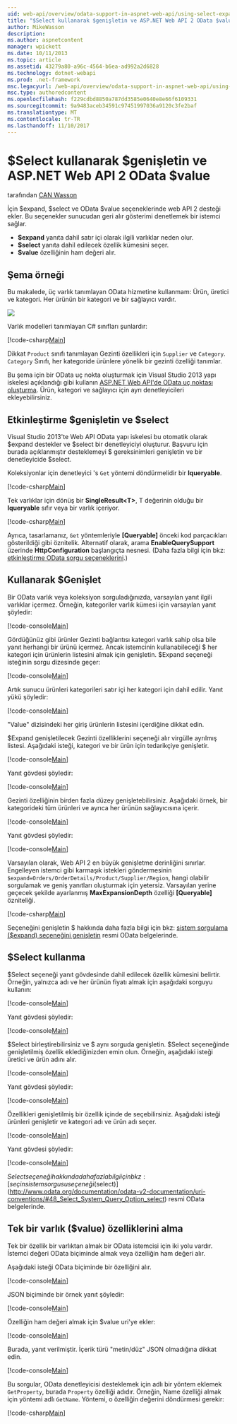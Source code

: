 ```yaml
---
uid: web-api/overview/odata-support-in-aspnet-web-api/using-select-expand-and-value
title: "$Select kullanarak $genişletin ve ASP.NET Web API 2 OData $value | Microsoft Docs"
author: MikeWasson
description: 
ms.author: aspnetcontent
manager: wpickett
ms.date: 10/11/2013
ms.topic: article
ms.assetid: 43279a80-a96c-4564-b6ea-ad992a2d6828
ms.technology: dotnet-webapi
ms.prod: .net-framework
msc.legacyurl: /web-api/overview/odata-support-in-aspnet-web-api/using-select-expand-and-value
msc.type: authoredcontent
ms.openlocfilehash: f229cdbd8850a787dd3585e0640e8e66f6109331
ms.sourcegitcommit: 9a9483aceb34591c97451997036a9120c3fe2baf
ms.translationtype: MT
ms.contentlocale: tr-TR
ms.lasthandoff: 11/10/2017
---
```

<a name="using-select-expand-and-value-in-aspnet-web-api-2-odata"></a>$Select kullanarak $genişletin ve ASP.NET Web API 2 OData $value
====================
tarafından [CAN Wasson](https://github.com/MikeWasson)

İçin $expand, $select ve OData $value seçeneklerinde web API 2 desteği ekler. Bu seçenekler sunucudan geri alır gösterimi denetlemek bir istemci sağlar.

- **$expand** yanıta dahil satır içi olarak ilgili varlıklar neden olur.
- **$select** yanıta dahil edilecek özellik kümesini seçer.
- **$value** özelliğinin ham değeri alır.

## <a name="example-schema"></a>Şema örneği

Bu makalede, üç varlık tanımlayan OData hizmetine kullanmam: Ürün, üretici ve kategori. Her ürünün bir kategori ve bir sağlayıcı vardır.

![](using-select-expand-and-value/_static/image1.png)

Varlık modelleri tanımlayan C# sınıfları şunlardır:

[!code-csharp[Main](using-select-expand-and-value/samples/sample1.cs)]

Dikkat `Product` sınıfı tanımlayan Gezinti özellikleri için `Supplier` ve `Category`. `Category` Sınıfı, her kategoride ürünlere yönelik bir gezinti özelliği tanımlar.

Bu şema için bir OData uç nokta oluşturmak için Visual Studio 2013 yapı iskelesi açıklandığı gibi kullanın [ASP.NET Web API'de OData uç noktası oluşturma](odata-v3/creating-an-odata-endpoint.md). Ürün, kategori ve sağlayıcı için ayrı denetleyicileri ekleyebilirsiniz.

## <a name="enabling-expand-and-select"></a>Etkinleştirme $genişletin ve $select

Visual Studio 2013'te Web API OData yapı iskelesi bu otomatik olarak $expand destekler ve $select bir denetleyiciyi oluşturur. Başvuru için burada açıklanmıştır desteklemeyi $ gereksinimleri genişletin ve bir denetleyicide $select.

Koleksiyonlar için denetleyici 's `Get` yöntemi döndürmelidir bir **Iqueryable**.

[!code-csharp[Main](using-select-expand-and-value/samples/sample2.cs)]

Tek varlıklar için dönüş bir **SingleResult&lt;T&gt;**, T değerinin olduğu bir **Iqueryable** sıfır veya bir varlık içeriyor.

[!code-csharp[Main](using-select-expand-and-value/samples/sample3.cs)]

Ayrıca, tasarlamanız, `Get` yöntemleriyle **[Queryable]** önceki kod parçacıkları gösterildiği gibi öznitelik. Alternatif olarak, arama **EnableQuerySupport** üzerinde **HttpConfiguration** başlangıçta nesnesi. (Daha fazla bilgi için bkz: [etkinleştirme OData sorgu seçeneklerini](supporting-odata-query-options.md#enable).)

## <a name="using-expand"></a>Kullanarak $Genişlet

Bir OData varlık veya koleksiyon sorguladığınızda, varsayılan yanıt ilgili varlıklar içermez. Örneğin, kategoriler varlık kümesi için varsayılan yanıt şöyledir:

[!code-console[Main](using-select-expand-and-value/samples/sample4.cmd)]

Gördüğünüz gibi ürünler Gezinti bağlantısı kategori varlık sahip olsa bile yanıt herhangi bir ürünü içermez. Ancak istemcinin kullanabileceği $ her kategori için ürünlerin listesini almak için genişletin. $Expand seçeneği isteğinin sorgu dizesinde geçer:

[!code-console[Main](using-select-expand-and-value/samples/sample5.cmd)]

Artık sunucu ürünleri kategorileri satır içi her kategori için dahil edilir. Yanıt yükü şöyledir:

[!code-console[Main](using-select-expand-and-value/samples/sample6.cmd)]

"Value" dizisindeki her giriş ürünlerin listesini içerdiğine dikkat edin.

$Expand genişletilecek Gezinti özelliklerini seçeneği alır virgülle ayrılmış listesi. Aşağıdaki isteği, kategori ve bir ürün için tedarikçiye genişletir.

[!code-console[Main](using-select-expand-and-value/samples/sample7.cmd)]

Yanıt gövdesi şöyledir:

[!code-console[Main](using-select-expand-and-value/samples/sample8.cmd)]

Gezinti özelliğinin birden fazla düzey genişletebilirsiniz. Aşağıdaki örnek, bir kategorideki tüm ürünleri ve ayrıca her ürünün sağlayıcısına içerir.

[!code-console[Main](using-select-expand-and-value/samples/sample9.cmd)]

Yanıt gövdesi şöyledir:

[!code-console[Main](using-select-expand-and-value/samples/sample10.cmd)]

Varsayılan olarak, Web API 2 en büyük genişletme derinliğini sınırlar. Engelleyen istemci gibi karmaşık istekleri göndermesinin `$expand=Orders/OrderDetails/Product/Supplier/Region`, hangi olabilir sorgulamak ve geniş yanıtları oluşturmak için yetersiz. Varsayılan yerine geçecek şekilde ayarlanmış **MaxExpansionDepth** özelliği **[Queryable]** özniteliği.

[!code-csharp[Main](using-select-expand-and-value/samples/sample11.cs)]

Seçeneğini genişletin $ hakkında daha fazla bilgi için bkz: [sistem sorgulama ($expand) seçeneğini genişletin](http://www.odata.org/documentation/odata-v2-documentation/uri-conventions/#46_Expand_System_Query_Option_expand) resmi OData belgelerinde.

## <a name="using-select"></a>$Select kullanma

$Select seçeneği yanıt gövdesinde dahil edilecek özellik kümesini belirtir. Örneğin, yalnızca adı ve her ürünün fiyatı almak için aşağıdaki sorguyu kullanın:

[!code-console[Main](using-select-expand-and-value/samples/sample12.cmd)]

Yanıt gövdesi şöyledir:

[!code-console[Main](using-select-expand-and-value/samples/sample13.cmd)]

$Select birleştirebilirsiniz ve $ aynı sorguda genişletin. $Select seçeneğinde genişletilmiş özellik eklediğinizden emin olun. Örneğin, aşağıdaki isteği üretici ve ürün adını alır.

[!code-console[Main](using-select-expand-and-value/samples/sample14.cmd)]

Yanıt gövdesi şöyledir:

[!code-console[Main](using-select-expand-and-value/samples/sample15.cmd)]

Özellikleri genişletilmiş bir özellik içinde de seçebilirsiniz. Aşağıdaki isteği ürünleri genişletir ve kategori adı ve ürün adı seçer.

[!code-console[Main](using-select-expand-and-value/samples/sample16.cmd)]

Yanıt gövdesi şöyledir:

[!code-console[Main](using-select-expand-and-value/samples/sample17.cmd)]

$Select seçeneği hakkında daha fazla bilgi için bkz: [seçin sistem sorgusu seçeneği ($select)](http://www.odata.org/documentation/odata-v2-documentation/uri-conventions/#48_Select_System_Query_Option_select) resmi OData belgelerinde.

## <a name="getting-individual-properties-of-an-entity-value"></a>Tek bir varlık ($value) özelliklerini alma

Tek bir özellik bir varlıktan almak bir OData istemcisi için iki yolu vardır. İstemci değeri OData biçiminde almak veya özelliğin ham değeri alır.

Aşağıdaki isteği OData biçiminde bir özelliğini alır.

[!code-console[Main](using-select-expand-and-value/samples/sample18.cmd)]

JSON biçiminde bir örnek yanıt şöyledir:

[!code-console[Main](using-select-expand-and-value/samples/sample19.cmd)]

Özelliğin ham değeri almak için $value uri'ye ekler:

[!code-console[Main](using-select-expand-and-value/samples/sample20.cmd)]

Burada, yanıt verilmiştir. İçerik türü "metin/düz" JSON olmadığına dikkat edin.

[!code-console[Main](using-select-expand-and-value/samples/sample21.cmd)]

Bu sorgular, OData denetleyicisi desteklemek için adlı bir yöntem eklemek `GetProperty`, burada `Property` özelliği adıdır. Örneğin, Name özelliği almak için yöntemi adlı `GetName`. Yöntemi, o özelliğin değerini döndürmesi gerekir:

[!code-csharp[Main](using-select-expand-and-value/samples/sample22.cs)]

